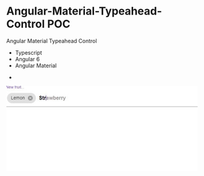 # Angular-Material-Typeahead-Control POC
Angular Material Typeahead Control

* Typescript
* Angular 6 
* Angular Material

-
![](images/typeahead003.JPG?raw=true)

